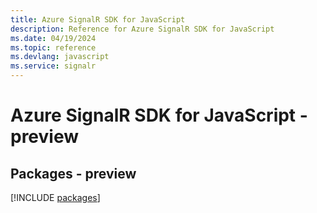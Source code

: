 ```yaml
---
title: Azure SignalR SDK for JavaScript
description: Reference for Azure SignalR SDK for JavaScript
ms.date: 04/19/2024
ms.topic: reference
ms.devlang: javascript
ms.service: signalr
---
```

# Azure SignalR SDK for JavaScript - preview
## Packages - preview
[!INCLUDE [packages](signalr-index.md)]